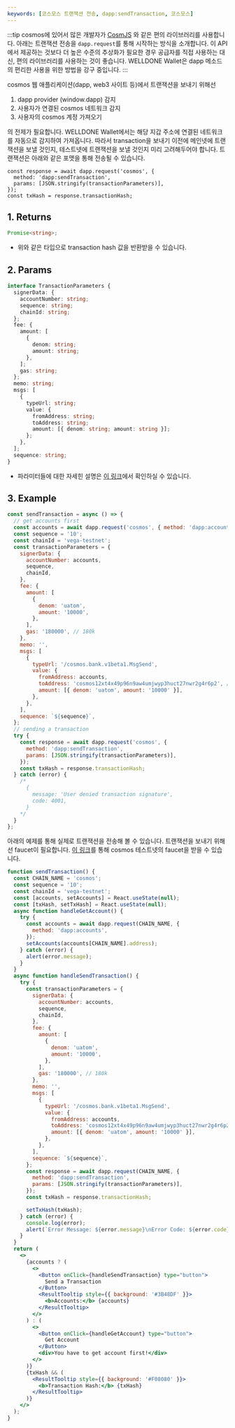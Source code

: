 ```yaml
---
keywords: [코스모스 트랜잭션 전송, dapp:sendTransaction, 코스모스]
---
```


:::tip
cosmos에 있어서 많은 개발자가 [CosmJS](https://cosmos.github.io/cosmjs/) 와 같은 편의 라이브러리를 사용합니다. 아래는 트랜잭션 전송을 `dapp.request`를 통해 시작하는 방식을 소개합니다. 이 API에서 제공하는 것보다 더 높은 수준의 추상화가 필요한 경우 공급자를 직접 사용하는 대신, 편의 라이브러리를 사용하는 것이 좋습니다. WELLDONE Wallet은 dapp 메소드의 편리한 사용을 위한 방법을 강구 중입니다.
:::

cosmos 웹 애플리케이션(dapp, web3 사이트 등)에서 트랜잭션을 보내기 위해선

1. dapp provider (window.dapp) 감지
2. 사용자가 연결된 cosmos 네트워크 감지
3. 사용자의 cosmos 계정 가져오기

의 전제가 필요합니다. WELLDONE Wallet에서는 해당 지갑 주소에 연결된 네트워크를 자동으로 감지하여 가져옵니다. 따라서 transaction을 보내기 이전에 메인넷에 트랜잭션을 보낼 것인지, 테스트넷에 트랜잭션을 보낼 것인지 미리 고려해두어야 합니다. 트랜잭션은 아래와 같은 포맷을 통해 전송될 수 있습니다.

```tsx
const response = await dapp.request('cosmos', {
  method: 'dapp:sendTransaction',
  params: [JSON.stringify(transactionParameters)],
});
const txHash = response.transactionHash;
```

## 1. Returns

```typescript
Promise<string>;
```

- 위와 같은 타입으로 transaction hash 값을 반환받을 수 있습니다.

## 2. Params

```typescript
interface TransactionParameters {
  signerData: {
    accountNumber: string;
    sequence: string;
    chainId: string;
  };
  fee: {
    amount: [
      {
        denom: string;
        amount: string;
      },
    ];
    gas: string;
  };
  memo: string;
  msgs: [
    {
      typeUrl: string;
      value: {
        fromAddress: string;
        toAddress: string;
        amount: [{ denom: string; amount: string }];
      };
    },
  ];
  sequence: string;
}
```

- 파라미터들에 대한 자세힌 설명은 [이 링크](https://v1.cosmos.network/rpc/v0.41.4)에서 확인하실 수 있습니다.

## 3. Example

```javascript
const sendTransaction = async () => {
  // get accounts first
  const accounts = await dapp.request('cosmos', { method: 'dapp:accounts' });
  const sequence = '10';
  const chainId = 'vega-testnet';
  const transactionParameters = {
    signerData: {
      accountNumber: accounts,
      sequence,
      chainId,
    },
    fee: {
      amount: [
        {
          denom: 'uatom',
          amount: '10000',
        },
      ],
      gas: '180000', // 180k
    },
    memo: '',
    msgs: [
      {
        typeUrl: '/cosmos.bank.v1beta1.MsgSend',
        value: {
          fromAddress: accounts,
          toAddress: 'cosmos12xt4x49p96n9aw4umjwyp3huct27nwr2g4r6p2', //allthatnode
          amount: [{ denom: 'uatom', amount: '10000' }],
        },
      },
    ],
    sequence: `${sequence}`,
  };
  // sending a transaction
  try {
    const response = await dapp.request('cosmos', {
      method: 'dapp:sendTransaction',
      params: [JSON.stringify(transactionParameters)],
    });
    const txHash = response.transactionHash;
  } catch (error) {
    /* 
      {
        message: 'User denied transaction signature',
        code: 4001,
      }
    */
  }
};
```

아래의 예제를 통해 실제로 트랜잭션을 전송해 볼 수 있습니다. 트랜잭션을 보내기 위해선 faucet이 필요합니다. [이 링크](https://www.allthatnode.com/faucet/cosmos.dsrv)를 통해 cosmos 테스트넷의 faucet을 받을 수 있습니다.

```jsx live
function sendTransaction() {
  const CHAIN_NAME = 'cosmos';
  const sequence = '10';
  const chainId = 'vega-testnet';
  const [accounts, setAccounts] = React.useState(null);
  const [txHash, setTxHash] = React.useState(null);
  async function handleGetAccount() {
    try {
      const accounts = await dapp.request(CHAIN_NAME, {
        method: 'dapp:accounts',
      });
      setAccounts(accounts[CHAIN_NAME].address);
    } catch (error) {
      alert(error.message);
    }
  }
  async function handleSendTransaction() {
    try {
      const transactionParameters = {
        signerData: {
          accountNumber: accounts,
          sequence,
          chainId,
        },
        fee: {
          amount: [
            {
              denom: 'uatom',
              amount: '10000',
            },
          ],
          gas: '180000', // 180k
        },
        memo: '',
        msgs: [
          {
            typeUrl: '/cosmos.bank.v1beta1.MsgSend',
            value: {
              fromAddress: accounts,
              toAddress: 'cosmos12xt4x49p96n9aw4umjwyp3huct27nwr2g4r6p2', //allthatnode
              amount: [{ denom: 'uatom', amount: '10000' }],
            },
          },
        ],
        sequence: `${sequence}`,
      };
      const response = await dapp.request(CHAIN_NAME, {
        method: 'dapp:sendTransaction',
        params: [JSON.stringify(transactionParameters)],
      });
      const txHash = response.transactionHash;

      setTxHash(txHash);
    } catch (error) {
      console.log(error);
      alert(`Error Message: ${error.message}\nError Code: ${error.code}`);
    }
  }
  return (
    <>
      {accounts ? (
        <>
          <Button onClick={handleSendTransaction} type="button">
            Send a Transaction
          </Button>
          <ResultTooltip style={{ background: '#3B48DF' }}>
            <b>Accounts:</b> {accounts}
          </ResultTooltip>
        </>
      ) : (
        <>
          <Button onClick={handleGetAccount} type="button">
            Get Account
          </Button>
          <div>You have to get account first!</div>
        </>
      )}
      {txHash && (
        <ResultTooltip style={{ background: '#F08080' }}>
          <b>Transaction Hash:</b> {txHash}
        </ResultTooltip>
      )}
    </>
  );
}
```

